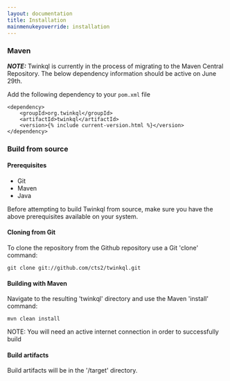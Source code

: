 ```yaml
---
layout: documentation
title: Installation
mainmenukeyoverride: installation
---
```


### Maven
___NOTE:___ Twinkql is currently in the process of migrating to the Maven Central Repository. The below
dependency information should be active on June 29th.

Add the following dependency to your ```pom.xml``` file

	<dependency>
		<groupId>org.twinkql</groupId>
		<artifactId>twinkql</artifactId>
		<version>{% include current-version.html %}</version>
	</dependency>

### Build from source

#### Prerequisites
 * Git
 * Maven
 * Java

Before attempting to build Twinkql from source, make sure you have the above prerequisites available on your system.

#### Cloning from Git

To clone the repository from the Github repository use a Git 'clone' command:

	git clone git://github.com/cts2/twinkql.git

#### Building with Maven

Navigate to the resulting 'twinkql' directory and use the Maven 'install' command:

	mvn clean install

NOTE: You will need an active internet connection in order to successfully build

#### Build artifacts

Build artifacts will be in the '/target' directory.
